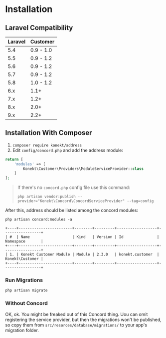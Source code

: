 # Installation

## Laravel Compatibility

| Laravel | Customer  |
|:--------|:----------|
| 5.4     | 0.9 - 1.0 |
| 5.5     | 0.9 - 1.2 |
| 5.6     | 0.9 - 1.2 |
| 5.7     | 0.9 - 1.2 |
| 5.8     | 1.0 - 1.2 |
| 6.x     | 1.1+      |
| 7.x     | 1.2+      |
| 8.x     | 2.0+      |
| 9.x     | 2.2+      |


## Installation With Composer

1. `composer require konekt/address`
2. Edit `config/concord.php` and add the address module:

```php
return [
    'modules' => [
        Konekt\Customer\Providers\ModuleServiceProvider::class
    ]
];
```

> If there's no `concord.php` config file use this command:
>
> `php artisan vendor:publish --provider="Konekt\Concord\ConcordServiceProvider" --tag=config`


After this, address should be listed among the concord modules:

```
php artisan concord:modules -a

+----+------------------------+--------+---------+------------------+-----------------+
| #  | Name                   | Kind   | Version | Id               | Namespace       |
+----+------------------------+--------+---------+------------------+-----------------+
| 1. | Konekt Customer Module | Module | 2.3.0   | konekt.customer  | Konekt\Customer |
+----+------------------------+--------+---------+------------------+-----------------+
```

### Run Migrations

```bash
php artisan migrate
```

### Without Concord

OK, ok. You might be freaked out of this Concord thing. Uou can omit registering the service
provider, but then the migrations won't be published, so copy them from
`src/resorces/database/migrations/` to your app's migration folder.
